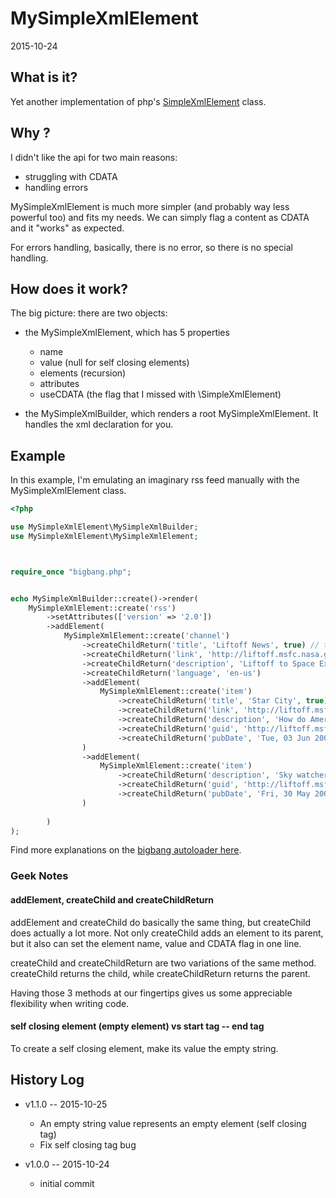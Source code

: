 MySimpleXmlElement
=====================
2015-10-24




What is it?
---------------

Yet another implementation of php's [SimpleXmlElement](http://php.net/manual/en/class.simplexmlelement.php) class.



Why ?
----------

I didn't like the api for two main reasons:

- struggling with CDATA
- handling errors


MySimpleXmlElement is much more simpler (and probably way less powerful too) and fits my needs.
We can simply flag a content as CDATA and it "works" as expected.

For errors handling, basically, there is no error, so there is no special handling.



How does it work?
--------------

The big picture: there are two objects: 
 
 
- the MySimpleXmlElement, which has 5 properties
    - name  
    - value (null for self closing elements)  
    - elements (recursion)  
    - attributes  
    - useCDATA (the flag that I missed with \SimpleXmlElement)  

- the MySimpleXmlBuilder, which renders a root MySimpleXmlElement. It handles the xml declaration for you.




Example
------------

In this example, I'm emulating an imaginary rss feed manually with the MySimpleXmlElement class.


```php
<?php

use MySimpleXmlElement\MySimpleXmlBuilder;
use MySimpleXmlElement\MySimpleXmlElement;



require_once "bigbang.php";


echo MySimpleXmlBuilder::create()->render(
    MySimpleXmlElement::create('rss')
        ->setAttributes(['version' => '2.0'])
        ->addElement(
            MySimpleXmlElement::create('channel')
                ->createChildReturn('title', 'Liftoff News', true) // true here means use CDATA
                ->createChildReturn('link', 'http://liftoff.msfc.nasa.gov/') 
                ->createChildReturn('description', 'Liftoff to Space Exploration.', true)
                ->createChildReturn('language', 'en-us')
                ->addElement(
                    MySimpleXmlElement::create('item')
                        ->createChildReturn('title', 'Star City', true)
                        ->createChildReturn('link', 'http://liftoff.msfc.nasa.gov/news/2003/news-starcity.asp')
                        ->createChildReturn('description', 'How do Americans get ready to work with Russians aboard the International Space Station? They take a crash course in culture, language and protocol at Russia\'s <a href="http://howe.iki.rssi.ru/GCTC/gctc_e.htm">Star City</a>.', true)
                        ->createChildReturn('guid', 'http://liftoff.msfc.nasa.gov/2003/06/03.html#item573')
                        ->createChildReturn('pubDate', 'Tue, 03 Jun 2003 09:39:21 GMT')
                )
                ->addElement(
                    MySimpleXmlElement::create('item')
                        ->createChildReturn('description', 'Sky watchers in Europe, Asia, and parts of Alaska and Canada will experience a <a href="http://science.nasa.gov/headlines/y2003/30may_solareclipse.htm">partial eclipse of the Sun</a> on Saturday, May 31st.', true)
                        ->createChildReturn('guid', 'http://liftoff.msfc.nasa.gov/2003/05/30.html#item572')
                        ->createChildReturn('pubDate', 'Fri, 30 May 2003 11:06:42 GMT')
                )
                
        )
);

```

Find more explanations on the [bigbang autoloader here](https://github.com/lingtalfi/TheScientist/blob/master/convention.portableAutoloader.eng.md).



### Geek Notes

#### addElement, createChild and createChildReturn 

addElement and createChild do basically the same thing, but createChild does actually a lot more.
Not only createChild adds an element to its parent, but it also can set the element name, value and CDATA flag 
in one line.

createChild and createChildReturn are two variations of the same method.
createChild returns the child, while createChildReturn returns the parent.

Having those 3 methods at our fingertips gives us some appreciable flexibility when writing code.


#### self closing element (empty element) vs start tag -- end tag

To create a self closing element, make its value the empty string.





History Log
------------------
    
    
    
- v1.1.0 -- 2015-10-25

    - An empty string value represents an empty element (self closing tag) 
    - Fix self closing tag bug
    
    
- v1.0.0 -- 2015-10-24

    - initial commit


    



